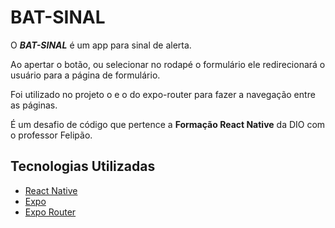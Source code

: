 
# BAT-SINAL

O ***BAT-SINAL*** é um app para sinal de alerta.

Ao apertar o botão, ou selecionar no rodapé o formulário ele redirecionará o usuário para a página de formulário.

Foi utilizado no projeto o <Tabs> e o <Link> do expo-router para fazer a navegação entre as páginas. 

É um desafio de código que pertence a **Formação React Native** da DIO com  o professor Felipão.


## Tecnologias Utilizadas

 - [React Native](https://reactnative.dev/)
 - [Expo](https://docs.expo.dev/)
 - [Expo Router](https://docs.expo.dev/router/navigating-pages/)
